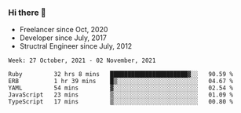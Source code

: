 ### Hi there 👋

- Freelancer since Oct, 2020
- Developer since July, 2017
- Structral Engineer since July, 2012

<!--START_SECTION:waka-->
```text
Week: 27 October, 2021 - 02 November, 2021

Ruby         32 hrs 8 mins   ██████████████████████▓░░   90.59 % 
ERB          1 hr 39 mins    █▒░░░░░░░░░░░░░░░░░░░░░░░   04.67 % 
YAML         54 mins         ▓░░░░░░░░░░░░░░░░░░░░░░░░   02.54 % 
JavaScript   23 mins         ▒░░░░░░░░░░░░░░░░░░░░░░░░   01.09 % 
TypeScript   17 mins         ▒░░░░░░░░░░░░░░░░░░░░░░░░   00.80 % 
```
<!--END_SECTION:waka-->
